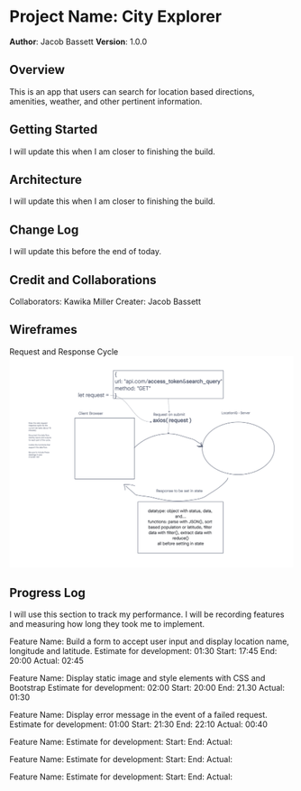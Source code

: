 # Project Name: City Explorer

**Author**: Jacob Bassett
**Version**: 1.0.0 

## Overview

This is an app that users can search for location based directions, amenities, weather, and other pertinent information.

## Getting Started
<!-- What are the steps that a user must take in order to build this app on their own machine and get it running? --> 
I will update this when I am closer to finishing the build.

## Architecture
<!-- Provide a detailed description of the application design. What technologies (languages, libraries, etc) you're using, and any other relevant design information. -->
I will update this when I am closer to finishing the build.

## Change Log
<!-- Use this area to document the iterative changes made to your application as each feature is successfully implemented. Use time stamps. Here's an example:

01-01-2001 4:59pm - Application now has a fully-functional express server, with a GET route for the location resource. -->
I will update this before the end of today.

## Credit and Collaborations
<!-- Give credit (and a link) to other people or resources that helped you build this application. -->
Collaborators: Kawika Miller
Creater: Jacob Bassett

## Wireframes

Request and Response Cycle
![class06_wireframe](./public/images/class06_wireframe.png)


## Progress Log

I will use this section to track my performance. I will be recording features and measuring how long they took me to implement. 

Feature Name: Build a form to accept user input and display location name, longitude and latitude.
Estimate for development: 01:30
Start: 17:45
End: 20:00
Actual: 02:45

Feature Name: Display static image and style elements with CSS and Bootstrap
Estimate for development: 02:00
Start: 20:00
End: 21.30
Actual: 01:30

Feature Name: Display error message in the event of a failed request.
Estimate for development: 01:00
Start: 21:30
End: 22:10
Actual: 00:40

Feature Name:
Estimate for development:
Start:
End:
Actual: 

Feature Name:
Estimate for development:
Start:
End:
Actual: 

Feature Name:
Estimate for development:
Start:
End:
Actual: 